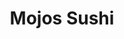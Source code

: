 ---
layout: place
title: "Mojos Sushi"
permalink: /oregon/portland/mojos-sushi.html
stateAbbr: OR
stateName: Oregon
cityName: Portland
seo:
  name: "Mojos Sushi"
  type: Restaurant
  links: https://mojossushi.com/
description: "Mojos Sushi serves delicious sushi in Portland, Oregon. Try fresh Japanese dishes for a great dining experience. "
place_id: ChIJU415wjqnlVQR1yzLv48tz48
photos:
  - name: >-
      places/ChIJU415wjqnlVQR1yzLv48tz48/photos/AeeoHcIehFubI8rJP1_uS_lGeVxYdL9Q6sBSXyPcostATzpJrvUtuIiKTXpVESV57JZCKbVMgsgsvKAgX9rFTQhugY2atqXq5OMNBLX5iicfAusdPV9KPgHIQrN4XzeTeyVAW4M4BETEmZnDOytI8PZ1TfDY37EtT64aE--KZu0qw98GxFIJ-6LahuHjQxRL9BM9wjAnT9IYiR-_5G7qqEiLm5SwFoglWx1VJZGWq5YrOiVnlekumLl6cWVMiJL6TrVBM-UMToNRvqi5i9bglzhceQqUB7alAbDUGGpJIpYLB8OG1g
    widthPx: 1000
    heightPx: 750
    authorAttributions:
      - displayName: Mojo Sushi
        uri: https://maps.google.com/maps/contrib/114781007000999400417
        photoUri: >-
          https://lh3.googleusercontent.com/a-/ALV-UjVoQviE7967DAuF4UIMo6PMzP5yGsSI1goGAnlIriy96zRshRI=s100-p-k-no-mo
    flagContentUri: >-
      https://www.google.com/local/imagery/report/?cb_client=maps_api_places.places_api&image_key=!1e10!2sAF1QipOrWls90tkZd49qIE-nq4q5OizxQZVUerqv0Rpe&hl=en-US
    googleMapsUri: >-
      https://www.google.com/maps/place//data=!3m4!1e2!3m2!1sAF1QipOrWls90tkZd49qIE-nq4q5OizxQZVUerqv0Rpe!2e10!4m2!3m1!1s0x5495a73ac2798d53:0x8fcf2d8fbfcb2cd7
  - name: >-
      places/ChIJU415wjqnlVQR1yzLv48tz48/photos/AeeoHcJOd7pqe16cs9IyWSMER5BsA2UmGg4DUAcoJcJH7pCTFLp6mooWs53WOxKprL43NFKNlwcfZAxToqtQ_DECsjpv3d-DBygh1m_CgQjbHgRfcZZCzmXIDfu7L1gUgNaxEmP9LLJMI2s2RzcRRdAhB4F-ZEOWDOuM_Zw8yaIz7L9Yvrqi_QKXWWxWspQf_y4w7LnDYqGIkRVqQuTKyAkweM8VOBgh4cY03Lf5-sllvEVG23YAHkn3u1iZiy-cnxfmvo-W9z1mbPA0xF9F-8Zcebvj8WSdwDlZTJ7_t7O1SPP-nA
    widthPx: 1000
    heightPx: 750
    authorAttributions:
      - displayName: Mojo Sushi
        uri: https://maps.google.com/maps/contrib/114781007000999400417
        photoUri: >-
          https://lh3.googleusercontent.com/a-/ALV-UjVoQviE7967DAuF4UIMo6PMzP5yGsSI1goGAnlIriy96zRshRI=s100-p-k-no-mo
    flagContentUri: >-
      https://www.google.com/local/imagery/report/?cb_client=maps_api_places.places_api&image_key=!1e10!2sAF1QipMfJ4h5eIbJE1aiv5Z0xcYfur-gkYANwQac7QAf&hl=en-US
    googleMapsUri: >-
      https://www.google.com/maps/place//data=!3m4!1e2!3m2!1sAF1QipMfJ4h5eIbJE1aiv5Z0xcYfur-gkYANwQac7QAf!2e10!4m2!3m1!1s0x5495a73ac2798d53:0x8fcf2d8fbfcb2cd7
  - name: >-
      places/ChIJU415wjqnlVQR1yzLv48tz48/photos/AeeoHcK2lTeklBSDQeWa8W-X_w9uVjfMpeeTN0eb-91JgL77v8is724P_sDzzv4TrwltsFAH02M_nRf32LOMNJEuI1nozs7vJ0Dr8fwvHnX_n_7eX520RLs0v9JfU7sloeAeza5lmRFY6dPdrI1ckupNo_OaT-4IuHkJv4-7BpwgdElOcgMRs8EhD4aElnxNqdRZV4tWZF77lP8-uJsSNKJ9-V5vbX3oNwnBm2g_66mJu34Ytj40sEMyUYRVLZCf-h7hy2I6OH8HN6GmwMJ0ZMcZj33p4T_zhFKAOHjtaviJhh7EfuJpQ3R1ZZjb8W1-2D3uFFkuGPkFU_r8OOfXzAU2QzGE5LW7D-SLdg4FRHPANMdqdiHiYUF90v96k44jCkXwjvbakqUXbs_MGUpBsZ0krGELb4QDbQw0xNvZ1rD96If7zw
    widthPx: 4080
    heightPx: 3072
    authorAttributions:
      - displayName: Nicole
        uri: https://maps.google.com/maps/contrib/107319866816220538913
        photoUri: >-
          https://lh3.googleusercontent.com/a-/ALV-UjUvNAmRZKnK6JM485EE80r1RCdDr9Yh-dUAhUbs8ysDVLyCxxo7hQ=s100-p-k-no-mo
    flagContentUri: >-
      https://www.google.com/local/imagery/report/?cb_client=maps_api_places.places_api&image_key=!1e10!2sCIHM0ogKEICAgMDwz7eqCA&hl=en-US
    googleMapsUri: >-
      https://www.google.com/maps/place//data=!3m4!1e2!3m2!1sCIHM0ogKEICAgMDwz7eqCA!2e10!4m2!3m1!1s0x5495a73ac2798d53:0x8fcf2d8fbfcb2cd7
  - name: >-
      places/ChIJU415wjqnlVQR1yzLv48tz48/photos/AeeoHcKAszwHvgmqGC5_d7gCLoh3Xful28hGbxK6GQspzCi4xVwyUWiVifpg9UxF6zNyCY1LDv3L4jhlEwRbKq1nfgXD4W37rfNjFryGZZWVcA_RbXWmJn8a6_UepNQDMCPW8kBVrRTAx3vO9aUd6LNqx-wp2VPN-1_37S1ZuWnnGyftCwrF-HZMmepl9BoN2Mic452nkuG5rJ4c6hGmGCqpprPi3adBSub_rTmc2o-yN2LVLB4aGSwzESAVVO5a33vPk3_uHAiZiJz8TOWnlDkoxz67QPvGq4UUdFaRxbfaMPzZaO-DLTwnzE63uCtL9HpVeoA8fqwOSC2QTmR1VdYQyUsE17-QePhy3wSG0u1LGfTXGr8poPKZO65GpodRz93fW3ijG_gd2Zm3gtbUvK_qryexpWm6rnxNterFHA9lRyqy9Xdj
    widthPx: 1200
    heightPx: 1600
    authorAttributions:
      - displayName: Kog
        uri: https://maps.google.com/maps/contrib/107991976986613253924
        photoUri: >-
          https://lh3.googleusercontent.com/a-/ALV-UjXPOcn2390oc2wauZFD13xg1Eztx88osjRg473FkWvyWJhQuAfC=s100-p-k-no-mo
    flagContentUri: >-
      https://www.google.com/local/imagery/report/?cb_client=maps_api_places.places_api&image_key=!1e10!2sCIHM0ogKEICAgICljau-9wE&hl=en-US
    googleMapsUri: >-
      https://www.google.com/maps/place//data=!3m4!1e2!3m2!1sCIHM0ogKEICAgICljau-9wE!2e10!4m2!3m1!1s0x5495a73ac2798d53:0x8fcf2d8fbfcb2cd7
  - name: >-
      places/ChIJU415wjqnlVQR1yzLv48tz48/photos/AeeoHcLs9RHjBXaeOM-rpsmVnWrFfhghwMLcm3daHj4U6ni6vjwXJUng842rHn5AM5dcxyFrGQqlGoDbPBOfuisXxJFmFm_mSheczCO4AeHqgYcVSS2S2YGwKI8CLb3pMVJokkLshV-oCpLrv_9sYww_J0tgaysPknk_nRmucCAPf5MOiSt-m2nxBgY5cOnS2fz6uZccBtz9_2hBDYLgddz9CIaCiqBVxqlp-3XukYE2VV4BeZVnzSPFPJyQlLnNOX15el_K4d7WwKgOU7VYZ10BU8zZ-UvgZEUEnoB62kZopgJqoiKWJ446D0rnFGew8Ed4w8fEcDUoK0A5jiLdogrfsXZlFbblmpyyVCnIPrukhwPCjMq1HU6x-JOOTWiCCPllfKoFkQJO1M23lmnVL_wY8Gvb9LPHS7cnpVda7vQlbwxsaQ
    widthPx: 4000
    heightPx: 3000
    authorAttributions:
      - displayName: Glenn B
        uri: https://maps.google.com/maps/contrib/110497458228366941143
        photoUri: >-
          https://lh3.googleusercontent.com/a/ACg8ocK1QOPFa4mSj8qmKI5hkWXBIU4rODpar2ggkEe4eweOsEXLMJTY=s100-p-k-no-mo
    flagContentUri: >-
      https://www.google.com/local/imagery/report/?cb_client=maps_api_places.places_api&image_key=!1e10!2sCIHM0ogKEICAgIDLrIrXCg&hl=en-US
    googleMapsUri: >-
      https://www.google.com/maps/place//data=!3m4!1e2!3m2!1sCIHM0ogKEICAgIDLrIrXCg!2e10!4m2!3m1!1s0x5495a73ac2798d53:0x8fcf2d8fbfcb2cd7
  - name: >-
      places/ChIJU415wjqnlVQR1yzLv48tz48/photos/AeeoHcJ2OtIKo0AjBb8YJRXx7R-q2fJIHXnLNuxCWdN2Mmmm5DvOqapYdYVbTnuWwonLc0_dkp6xobOl21mPka9DJ0Q3wZkCLWrhzsLigwrhSp_ahuKnHTdFbF3DFFVg2vYqYlAI5JJ2DkxOYy9eV5TkkfrDBvAwcrsncORnmMP4tDfiEJKXA0Ef1pKgnGTBXKw5x4SpEs9u_CgcrLFYpAYa9ZxJuzhRypbK1E2hP7q5aS0iSkuaOrv_Ww1J6kuwfjQJ9QFmmCG26Kf_ZX-aFAS4bBdgL0VxK_MJ1Fdu-JlmqL9dCI1VYgl8ks8g_4mVi21QUyLYMbLq7i9r2BJTAHQeFrFy06dlBwGOMqUud5HJYcW6-vRq3KbXrdirgQVrDvYVEnH8fWkyyFtCYzofsvdPewKlP8BxrQF8KRL6iZU4Gr-eojQ
    widthPx: 4000
    heightPx: 2252
    authorAttributions:
      - displayName: Cyd Gann
        uri: https://maps.google.com/maps/contrib/102232331011671065470
        photoUri: >-
          https://lh3.googleusercontent.com/a-/ALV-UjXW4o18WYE-zvhhcq_qsQtFjukRerLmW5a4kDVLUQopr0GhYHfV=s100-p-k-no-mo
    flagContentUri: >-
      https://www.google.com/local/imagery/report/?cb_client=maps_api_places.places_api&image_key=!1e10!2sCIHM0ogKEICAgID54JKXlQE&hl=en-US
    googleMapsUri: >-
      https://www.google.com/maps/place//data=!3m4!1e2!3m2!1sCIHM0ogKEICAgID54JKXlQE!2e10!4m2!3m1!1s0x5495a73ac2798d53:0x8fcf2d8fbfcb2cd7
  - name: >-
      places/ChIJU415wjqnlVQR1yzLv48tz48/photos/AeeoHcIrGaPiGg3TkhZoef2ngJnemGWG9TGWCli0DnJQX6aGIUdDAtEAN35tLn568yZ-9LUngClTAws_gyd8EzKn3tv8FT5xhQBOvhUG-akhTs4TSS7rW2YErXC_7NHCRcCpScG3UY0kWINKVC3sEem0MPcF66nVQ8AHYIKDG7F4d4ovTY9zdqy-LeaANEHTIO6v5k7QzIj7bRuk9plXoTjsWb3Y5fFG2oerdf6_5-PQEhuxWCylGTFw9-eGC_9GVUO_HnbpY7o11mpkTezLV8GJf9ttfhreGLWvS3pckRTvi3whbfWgasYLdEy068iI3owKLdlTn2qDFzlW0nO9lIylnf3iL6k5r_2JsDeQy05Y1UoUsa5RMOuK4SiepXtIUOThnV3xWqj1OoFnJcU7MG3tZZ4poOJWRFpQpMozx3j9eKQ-0Q
    widthPx: 4032
    heightPx: 3024
    authorAttributions:
      - displayName: Jose Verde
        uri: https://maps.google.com/maps/contrib/101352408947013617490
        photoUri: >-
          https://lh3.googleusercontent.com/a-/ALV-UjWg1hpW_fC3Amu-l8EHQDGuFER4zHDqh9gIcM07Hh13zawNSFg=s100-p-k-no-mo
    flagContentUri: >-
      https://www.google.com/local/imagery/report/?cb_client=maps_api_places.places_api&image_key=!1e10!2sCIHM0ogKEICAgIDEvNKrVg&hl=en-US
    googleMapsUri: >-
      https://www.google.com/maps/place//data=!3m4!1e2!3m2!1sCIHM0ogKEICAgIDEvNKrVg!2e10!4m2!3m1!1s0x5495a73ac2798d53:0x8fcf2d8fbfcb2cd7
  - name: >-
      places/ChIJU415wjqnlVQR1yzLv48tz48/photos/AeeoHcIrhVpeurLQip9Mz0t0IXmbLC33mXMJkKofi4ti66i-_QYtidZ6yPl8gYvEirmZAN2YyhjCW72VczFD2vVgeUr20G1IMtwiP8MadfnFilZdrfLks0OMnIREN2rLR-_qSkiFOoXZLnnYqRwe8svzDcBg7Vsr6l05-HIRp55C5kjnCw5Rr6gnppiupUyRvHzvDeHvehHXeSjJzvEhhV3otcwUjU0S1Te_gbyQMSbcq20zSIfmo-wsE1PTbCiB_kwhWcv1MIKrZ4Enq1UGjOONOspbOyWA_6SFD9D4dQiPQfVQVMdMS9zu_G1PppF8IbZOg-q5j3SsCpGApl7QNGthmb1OitnrOqdhYmp6X6iQJVU2pwD2AGB0ZzSJb9SyXl2Dax1lMK7u5iq20SrbPqFkWF92eVQoubwdgmz_1ylPc-D0yQ
    widthPx: 2268
    heightPx: 4032
    authorAttributions:
      - displayName: Alex Durant
        uri: https://maps.google.com/maps/contrib/102847781315084141525
        photoUri: >-
          https://lh3.googleusercontent.com/a/ACg8ocI8FEClb0prJZzyzzFvbHCcfwLXkFqlTMTGEDUIAJnxFJCxjUoh=s100-p-k-no-mo
    flagContentUri: >-
      https://www.google.com/local/imagery/report/?cb_client=maps_api_places.places_api&image_key=!1e10!2sCIHM0ogKEICAgICkyfaWCA&hl=en-US
    googleMapsUri: >-
      https://www.google.com/maps/place//data=!3m4!1e2!3m2!1sCIHM0ogKEICAgICkyfaWCA!2e10!4m2!3m1!1s0x5495a73ac2798d53:0x8fcf2d8fbfcb2cd7
  - name: >-
      places/ChIJU415wjqnlVQR1yzLv48tz48/photos/AeeoHcLtVuIP3bdVV4TvuHCnlRQsc0PldMl_d70oyVadyjsScOOFhqdl0dyC6UaTOObEfW4cn3702nQpo8OtW4-MLOtRca33WNFiWbAT5gF8GMZK_9qDtUblv3od9fqMQhbE7PHpS4o63jUqsAt2zupa_yPXF__-cZTzC_5PzfMONwYFinCZgxdW2w3clZ2Z7Q2YbWyzNGOOsUGhjRJk7XeRl9Fth7eN27zWqrwO1UjNjX-3-EUfRap7tr_-VnizTtJcs3hodZC6z2cQK7RnaVFZGUubVzH9abX8pRcX3qiS3n35ECLr4PR_vrX_IQ6WrnKtVMy-6AkG9JRCc2Xit3YqGBVpQSaLoUU27eQLWmbUdbSYhto82pXpi-bahySwecXyz-mGfptVILMfZ20gEboUyBsv2AcZTgw9k6ONGsGzul9kITqJ
    widthPx: 3072
    heightPx: 4080
    authorAttributions:
      - displayName: Hannah Stordeur
        uri: https://maps.google.com/maps/contrib/110737727580785790019
        photoUri: >-
          https://lh3.googleusercontent.com/a-/ALV-UjUN73o2m7q4DvawCw2lQsLsxcTrbjWg54AUc_0kQsRi22ovd3Y=s100-p-k-no-mo
    flagContentUri: >-
      https://www.google.com/local/imagery/report/?cb_client=maps_api_places.places_api&image_key=!1e10!2sCIHM0ogKEICAgIDx6azWwQE&hl=en-US
    googleMapsUri: >-
      https://www.google.com/maps/place//data=!3m4!1e2!3m2!1sCIHM0ogKEICAgIDx6azWwQE!2e10!4m2!3m1!1s0x5495a73ac2798d53:0x8fcf2d8fbfcb2cd7
  - name: >-
      places/ChIJU415wjqnlVQR1yzLv48tz48/photos/AeeoHcLshFynjJrwpxMvmEI1eKW0Ew_u6iGNpd9QyHjgkXU2j5ln32gQdD8xKLkouNOlmNxibQ6Y9VDZ1iImdfTK8CkfMgoKalJU0gZEaHap2H6o0wPpj8eEtsm1w6DtLjxGJNb5EaOHxIvPIothVPUV9q5XfdFI6pyUQixlHU8rPFO9dpll_g4nW_cCxkJaqKqAVe69eU9oqJVI_5yXMS8ujSCyOWh6GGuz4cSyvy8qDgRxvRnLcAEZoI5-eKJMmqbqY0fqbynIrD1EzM6xGpoWrpyq6lVtycCAmdHvoZCYNUlvBNUcEweLGbn0rhTd1lu8p0pDkAdDBvyy01cfIXehsilpDSx88ah0ruirHeHU1NkPCoZjGWks4JYpmJX5CgRhse3NV9KrAB-WmybkZp-RiSL8yPox-1SybnPgq9-XR3XQvvo
    widthPx: 4032
    heightPx: 3024
    authorAttributions:
      - displayName: Ngọc Hânn
        uri: https://maps.google.com/maps/contrib/102753042275238755107
        photoUri: >-
          https://lh3.googleusercontent.com/a-/ALV-UjUR8obGzztyPOXdJNeVHf5yvg_W_VfHak78-cYut99CQwiTWpgOxQ=s100-p-k-no-mo
    flagContentUri: >-
      https://www.google.com/local/imagery/report/?cb_client=maps_api_places.places_api&image_key=!1e10!2sCIHM0ogKEICAgMCAkdqbxwE&hl=en-US
    googleMapsUri: >-
      https://www.google.com/maps/place//data=!3m4!1e2!3m2!1sCIHM0ogKEICAgMCAkdqbxwE!2e10!4m2!3m1!1s0x5495a73ac2798d53:0x8fcf2d8fbfcb2cd7
address: 1507 NE Fremont St, Portland, OR 97212, USA
street: 1507 NE Fremont St
city: Portland
state: OR
zip: '97212'
country: USA
neighborhood: Sabin
latitude: '45.548347'
longitude: '-122.650160'
accessibility_options:
  wheelchairAccessibleEntrance: true
  wheelchairAccessibleRestroom: true
  wheelchairAccessibleSeating: true
business_status: OPERATIONAL
name: Mojos Sushi
google_maps_links:
  directionsUri: >-
    https://www.google.com/maps/dir//''/data=!4m7!4m6!1m1!4e2!1m2!1m1!1s0x5495a73ac2798d53:0x8fcf2d8fbfcb2cd7!3e0
  placeUri: https://maps.google.com/?cid=10362551363024137431
  writeAReviewUri: >-
    https://www.google.com/maps/place//data=!4m3!3m2!1s0x5495a73ac2798d53:0x8fcf2d8fbfcb2cd7!12e1
  reviewsUri: >-
    https://www.google.com/maps/place//data=!4m4!3m3!1s0x5495a73ac2798d53:0x8fcf2d8fbfcb2cd7!9m1!1b1
  photosUri: >-
    https://www.google.com/maps/place//data=!4m3!3m2!1s0x5495a73ac2798d53:0x8fcf2d8fbfcb2cd7!10e5
primary_type: Sushi Restaurant
opening_hours:
  regular:
    - 'Monday: 4:00 – 9:30 PM'
    - 'Tuesday: 4:00 – 9:30 PM'
    - 'Wednesday: 4:00 – 9:30 PM'
    - 'Thursday: 4:00 – 9:30 PM'
    - 'Friday: 4:00 – 9:30 PM'
    - 'Saturday: 4:00 – 9:30 PM'
    - 'Sunday: 4:00 – 8:30 PM'
  current:
    - 'Monday: 4:00 – 9:30 PM'
    - 'Tuesday: 4:00 – 9:30 PM'
    - 'Wednesday: 4:00 – 9:30 PM'
    - 'Thursday: 4:00 – 9:30 PM'
    - 'Friday: 4:00 – 9:30 PM'
    - 'Saturday: 4:00 – 9:30 PM'
    - 'Sunday: 4:00 – 8:30 PM'
secondary_opening_hours:
  regular:
    weekdayDescriptions: null
    type: null
  current:
    weekdayDescriptions: null
    type: null
phone: (971) 386-2172
price_level: PRICE_LEVEL_MODERATE
price_range: $20 &ndash; $30
rating: '4.7'
rating_count: 0
website: https://mojossushi.com/
reviews: null
parking_options: null
payment_options: null
allow_dogs: null
curbside_pickup: null
delivery: null
dine_in: null
good_for_children: null
good_for_groups: null
good_for_sports: null
live_music: null
menu_for_children: null
outdoor_seating: null
reservable: null
restroom: null
serves_beer: null
serves_breakfast: null
serves_brunch: null
serves_cocktails: null
serves_coffee: null
serves_dinner: null
serves_dessert: null
serves_lunch: null
serves_vegetarian_food: null
serves_wine: null
takeout: null
update_category: essentials
summary: null

---
